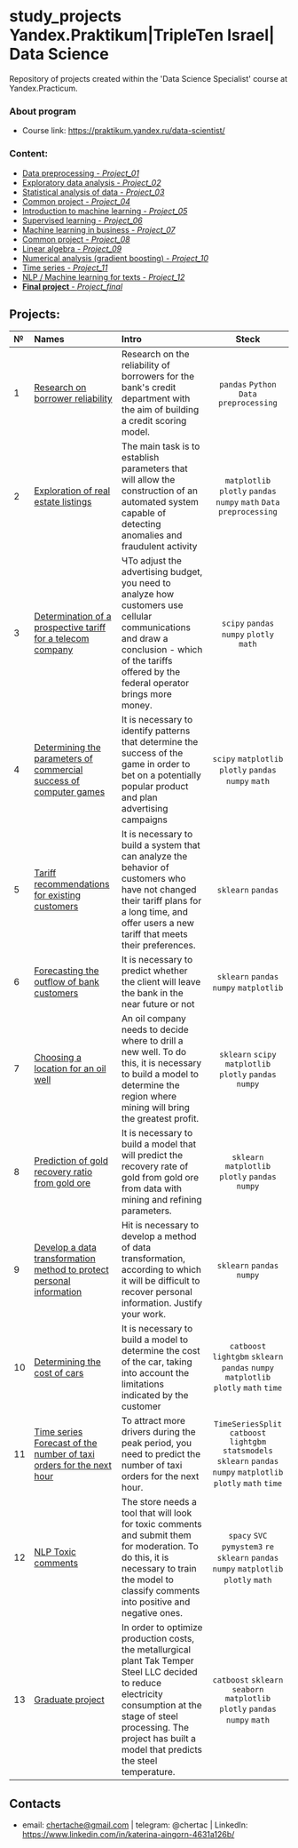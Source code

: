 # study_projects Yandex.Praktikum|TripleTen Israel| Data Science

Repository of projects created within the 'Data Science Specialist' course at Yandex.Practicum.

### About program

- Course link: https://praktikum.yandex.ru/data-scientist/

### Content:

  - [Data preprocessing - *Project_01*](01_data_preprocessing.ipynb)
  - [Exploratory data analysis - *Project_02*](02_exploratory_data_analysis.ipynb)
  - [Statistical analysis of data - *Project_03*](03_statistical_data_analysis.ipynb)
  - [Common project - *Project_04*](04_integrated_project_1.ipynb)
  - [Introduction to machine learning  - *Project_05*](05_ml_intro.ipynb)
  - [Supervised learning  - *Project_06*](06_supervised_learning.ipynb)
  - [ Machine learning in business  - *Project_07*](007_ml_for_business_oil_bores.ipynb)
  - [Common project  - *Project_08*](08_gold_recovery.ipynb)
  - [ Linear algebra  - *Project_09*](09_linear_algebra.ipynb)
  - [Numerical analysis (gradient boosting)  - *Project_10*](10_cars_cost_determining.ipynb)
  - [Time series  - *Project_11*](11_time_series_taxi_orders.ipynb)
  - [NLP / Machine learning for texts  - *Project_12*](12_nlp_ML_for_texts.ipynb)
  - [**Final project**  - *Project_final*](13_graduate_project.ipynb)

## Projects:

|№| Names | Intro | Steck |
|:---|:-------------------|:----------------------------------------------------------|:-----------:|
|1   |[Research on borrower reliability](01_data_preprocessing.ipynb)|Research on the reliability of borrowers for the bank's credit department with the aim of building a credit scoring model.| `pandas` `Python` `Data preprocessing`|
|2   |[Exploration of real estate listings](02_exploratory_data_analysis.ipynb)|The main task is to establish parameters that will allow the construction of an automated system capable of detecting anomalies and fraudulent activity|`matplotlib` `plotly` `pandas` `numpy` `math` `Data preprocessing`|
|3   |[Determination of a prospective tariff for a telecom company](03_statistical_data_analysis.ipynb)|ЧTo adjust the advertising budget, you need to analyze how customers use cellular communications and draw a conclusion - which of the tariffs offered by the federal operator brings more money.|`scipy` `pandas` `numpy` `plotly` `math`|
|4   |[Determining the parameters of commercial success of computer games](04_integrated_project_1.ipynb)|It is necessary to identify patterns that determine the success of the game in order to bet on a potentially popular product and plan advertising campaigns|`scipy` `matplotlib` `plotly` `pandas` `numpy` `math`|
|5   |[Tariff recommendations for existing customers](05_ml_intro.ipynb)|It is necessary to build a system that can analyze the behavior of customers who have not changed their tariff plans for a long time, and offer users a new tariff that meets their preferences.|`sklearn` `pandas`|
|6   |[Forecasting the outflow of bank customers](06_supervised_learning.ipynb)|It is necessary to predict whether the client will leave the bank in the near future or not|`sklearn` `pandas` `numpy` `matplotlib`|
|7   |[Choosing a location for an oil well](07_ml_for_business_oil_bores.ipynb)|An oil company needs to decide where to drill a new well. To do this, it is necessary to build a model to determine the region where mining will bring the greatest profit.|`sklearn` `scipy` `matplotlib` `plotly` `pandas` `numpy`|
|8   |[Prediction of gold recovery ratio from gold ore](08_gold_recovery.ipynb)|It is necessary to build a model that will predict the recovery rate of gold from gold ore from data with mining and refining parameters.|`sklearn` `matplotlib` `plotly` `pandas` `numpy`|
|9   |[Develop a data transformation method to protect personal information](09_linear_algebra.ipynb)|Нit is necessary to develop a method of data transformation, according to which it will be difficult to recover personal information. Justify your work.|`sklearn` `pandas` `numpy` |
|10  |[Determining the cost of cars](10_cars_cost_determining.ipynb)|It is necessary to build a model to determine the cost of the car, taking into account the limitations indicated by the customer|`catboost` `lightgbm` `sklearn` `pandas` `numpy` `matplotlib` `plotly` `math` `time`|
|11  |[Time series Forecast of the number of taxi orders for the next hour](11_time_series_taxi_orders.ipynb)|To attract more drivers during the peak period, you need to predict the number of taxi orders for the next hour.|`TimeSeriesSplit` `catboost` `lightgbm` `statsmodels` `sklearn` `pandas` `numpy` `matplotlib` `plotly` `math` `time`|
|12  |[NLP Toxic comments](12_nlp_ML_for_texts.ipynb)|The store needs a tool that will look for toxic comments and submit them for moderation. To do this, it is necessary to train the model to classify comments into positive and negative ones.|`spacy` `SVC` `pymystem3` `re` `sklearn` `pandas` `numpy` `matplotlib` `plotly` `math`|
|13  |[Graduate project](13_graduate_project.ipynb)|In order to optimize production costs, the metallurgical plant Tak Temper Steel LLC decided to reduce electricity consumption at the stage of steel processing. The project has built a model that predicts the steel temperature.|`catboost` `sklearn` `seaborn` `matplotlib` `plotly` `pandas` `numpy` `math`|

## Contacts

- email: chertache@gmail.com | telegram: @chertac | LinkedIn: https://www.linkedin.com/in/katerina-aingorn-4631a126b/
